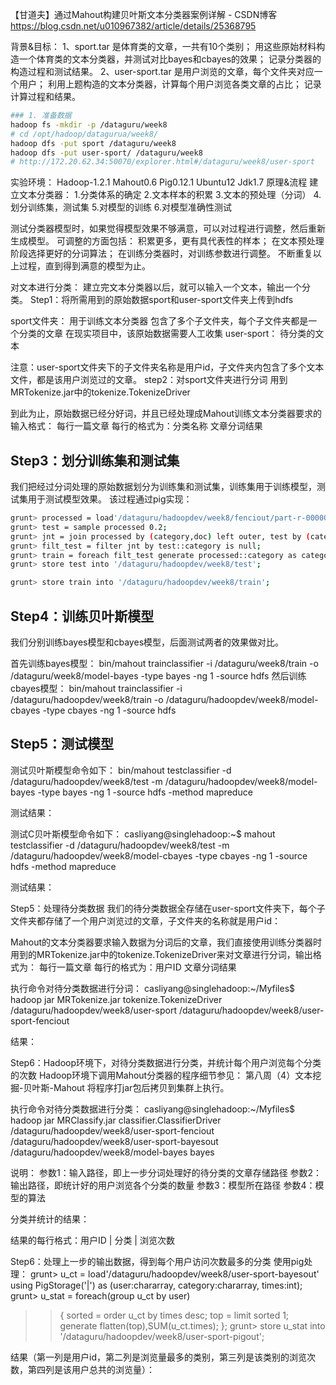 【甘道夫】通过Mahout构建贝叶斯文本分类器案例详解 - CSDN博客 https://blog.csdn.net/u010967382/article/details/25368795

背景&目标：
1、sport.tar 是体育类的文章，一共有10个类别；
   用这些原始材料构造一个体育类的文本分类器，并测试对比bayes和cbayes的效果；
   记录分类器的构造过程和测试结果。
2、user-sport.tar 是用户浏览的文章，每个文件夹对应一个用户；
   利用上题构造的文本分类器，计算每个用户浏览各类文章的占比；
   记录计算过程和结果。


```sh
### 1. 准备数据
hadoop fs -mkdir -p /dataguru/week8
# cd /opt/hadoop/datagurua/week8/
hadoop dfs -put sport /dataguru/week8
hadoop dfs -put user-sport/ /dataguru/week8
# http://172.20.62.34:50070/explorer.html#/dataguru/week8/user-sport
```

实验环境：
Hadoop-1.2.1
Mahout0.6
Pig0.12.1
Ubuntu12
Jdk1.7
原理&流程
建立文本分类器：
1.分类体系的确定
2.文本样本的积累
3.文本的预处理（分词）
4.划分训练集，测试集
5.对模型的训练
6.对模型准确性测试

测试分类器模型时，如果觉得模型效果不够满意，可以对过程进行调整，然后重新生成模型。
可调整的方面包括：
积累更多，更有具代表性的样本；
在文本预处理阶段选择更好的分词算法；
在训练分类器时，对训练参数进行调整。
不断重复以上过程，直到得到满意的模型为止。

对文本进行分类：
建立完文本分类器以后，就可以输入一个文本，输出一个分类。
Step1：将所需用到的原始数据sport和user-sport文件夹上传到hdfs

sport文件夹：
用于训练文本分类器
包含了多个子文件夹，每个子文件夹都是一个分类的文章
在现实项目中，该原始数据需要人工收集
user-sport：
待分类的文本





注意：user-sport文件夹下的子文件夹名称是用户id，子文件夹内包含了多个文本文件，都是该用户浏览过的文章。
step2：对sport文件夹进行分词
用到MRTokenize.jar中的tokenize.TokenizeDriver



到此为止，原始数据已经分好词，并且已经处理成Mahout训练文本分类器要求的输入格式：
每行一篇文章
每行的格式为：分类名称 文章分词结果

## Step3：划分训练集和测试集
我们把经过分词处理的原始数据划分为训练集和测试集，训练集用于训练模型，测试集用于测试模型效果。
该过程通过pig实现：
```sh
grunt> processed = load'/dataguru/hadoopdev/week8/fenciout/part-r-00000' as (category:chararray,doc:chararray);
grunt> test = sample processed 0.2;
grunt> jnt = join processed by (category,doc) left outer, test by (category,doc);
grunt> filt_test = filter jnt by test::category is null;
grunt> train = foreach filt_test generate processed::category as category,processed::doc as doc;
grunt> store test into '/dataguru/hadoopdev/week8/test';

grunt> store train into '/dataguru/hadoopdev/week8/train';
```

## Step4：训练贝叶斯模型
我们分别训练bayes模型和cbayes模型，后面测试两者的效果做对比。

首先训练bayes模型：
bin/mahout trainclassifier -i /dataguru/week8/train -o /dataguru/week8/model-bayes -type bayes -ng 1 -source hdfs
然后训练cbayes模型：
bin/mahout trainclassifier -i /dataguru/hadoopdev/week8/train -o /dataguru/hadoopdev/week8/model-cbayes -type cbayes -ng 1 -source hdfs

## Step5：测试模型
测试贝叶斯模型命令如下：
bin/mahout testclassifier -d /dataguru/hadoopdev/week8/test -m /dataguru/hadoopdev/week8/model-bayes -type bayes -ng 1 -source hdfs -method mapreduce

测试结果：
 

测试C贝叶斯模型命令如下：
casliyang@singlehadoop:~$ mahout testclassifier -d /dataguru/hadoopdev/week8/test -m /dataguru/hadoopdev/week8/model-cbayes -type cbayes -ng 1 -source hdfs -method mapreduce

测试结果：
 
Step5：处理待分类数据
我们的待分类数据全存储在user-sport文件夹下，每个子文件夹都存储了一个用户浏览过的文章，子文件夹的名称就是用户id：
 



Mahout的文本分类器要求输入数据为分词后的文章，我们直接使用训练分类器时用到的MRTokenize.jar中的tokenize.TokenizeDriver来对文章进行分词，输出格式为：
每行一篇文章
每行的格式为：用户ID 文章分词结果

执行命令对待分类数据进行分词：
casliyang@singlehadoop:~/Myfiles$ hadoop jar MRTokenize.jar tokenize.TokenizeDriver /dataguru/hadoopdev/week8/user-sport /dataguru/hadoopdev/week8/user-sport-fenciout

结果：
 
Step6：Hadoop环境下，对待分类数据进行分类，并统计每个用户浏览每个分类的次数
Hadoop环境下调用Mahout分类器的程序细节参见：
第八周（4）文本挖掘-贝叶斯-Mahout
将程序打jar包后拷贝到集群上执行。

执行命令对待分类数据进行分类：
casliyang@singlehadoop:~/Myfiles$ hadoop jar MRClassify.jar classifier.ClassifierDriver /dataguru/hadoopdev/week8/user-sport-fenciout /dataguru/hadoopdev/week8/user-sport-bayesout /dataguru/hadoopdev/week8/model-bayes bayes

说明：
参数1：输入路径，即上一步分词处理好的待分类的文章存储路径
参数2：输出路径，即统计好的用户浏览各个分类的数量
参数3：模型所在路径
参数4：模型的算法



分类并统计的结果：
 
结果的每行格式：用户ID | 分类 | 浏览次数

Step6：处理上一步的输出数据，得到每个用户访问次数最多的分类
使用pig处理：
grunt> u_ct = load'/dataguru/hadoopdev/week8/user-sport-bayesout' using PigStorage('|') as (user:chararray, category:chararray, times:int);
grunt> u_stat = foreach(group u_ct by user)
>> {
>> sorted = order u_ct by times desc;
>> top = limit sorted 1;
>> generate flatten(top),SUM(u_ct.times);
>> };
grunt> store u_stat into '/dataguru/hadoopdev/week8/user-sport-pigout'; 

结果（第一列是用户id，第二列是浏览量最多的类别，第三列是该类别的浏览次数，第四列是该用户总共的浏览量）：
 

